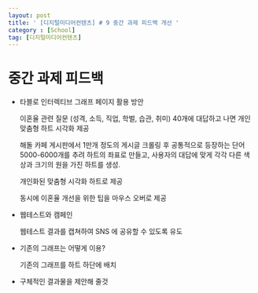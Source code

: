 ```yaml
---
layout: post
title: ' [디지털미디어컨텐츠] # 9 중간 과제 피드백 개선 '
category : [School]
tag: [디지털미디어컨텐츠]
---
```


# 중간 과제 피드백



* 타블로 인터렉티브 그래프 페이지 활용 방안 

  이혼율 관련 질문 (성격, 소득, 직업, 학벌, 습관, 취미) 40개에 대답하고 나면 
  개인 맞춤형 하트 시각화 제공
  
  해돌 카페 게시판에서 1만개 정도의 게시글 크롤링 후 공통적으로 등장하는 단어 5000-6000개를 추려 하트의 좌표로 만들고,
  사용자의 대답에 맞게 각각 다른 색상과 크기의 원을 가진 하트를 생성. 
  
  개인화된 맞춤형 시각화 하트로 제공 
  
  동시에 이혼율 개선을 위한 팁을 마우스 오버로 제공
 


* 웹테스트와 캠페인  

  웹테스트 결과를 캡쳐하여 SNS 에 공유할 수 있도록 유도 

* 기존의 그래프는 어떻게 이용?

  기존의 그래프를 하트 하단에 배치


* 구체적인 결과물을 제안해 줄것



